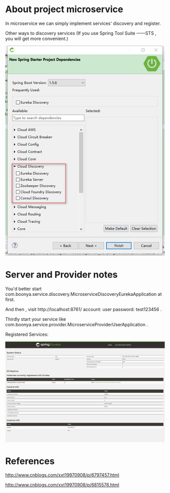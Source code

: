 # About project microservice

In microservice we can simply implement services' discovery and register.

Other ways to discovery services (If you use Spring Tool Suite ——STS , you will get more convenient.) 

![other discovery ways](https://github.com/APIGatewayOfSunflowers/microservice/raw/master/microservice-discovery-eureka/images/discoveries.png)

# Server and Provider notes

You'd better start com.boonya.service.discovery.MicroserviceDiscoveryEurekaApplication at first.

And then , visit http://localhost:8761/  account: user     password: test123456 .

Thirdly start your service like com.boonya.service.provider.MicroserviceProviderUserApplication .

Registered Services:

![other discovery ways](https://github.com/APIGatewayOfSunflowers/microservice/raw/master/microservice-discovery-eureka/images/services.png)

# References

http://www.cnblogs.com/xxt19970908/p/6797457.html

http://www.cnblogs.com/xxt19970908/p/6815576.html

